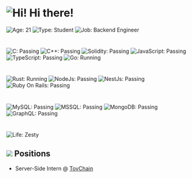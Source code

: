 # ![Hi!](https://i.imgur.com/Cq7IBUT.png) Hi there!

![Age: 21](https://img.shields.io/badge/age-21-green?style=for-the-badge)
![Type: Student](https://img.shields.io/badge/type-Student-yellow?style=for-the-badge)
![Job: Backend Engineer](https://img.shields.io/badge/work-backend%20engineer-orange?style=for-the-badge)  
#
![C: Passing](https://img.shields.io/badge/C-passing-blueviolet?style=for-the-badge)
![C++: Passing](https://img.shields.io/badge/C++-passing-violet?style=for-the-badge)
![Solidity: Passing](https://img.shields.io/badge/Solidity-passing-black?style=for-the-badge)
![JavaScript: Passing](https://img.shields.io/badge/JavaScript-passing-yellow?style=for-the-badge)
![TypeScript: Passing](https://img.shields.io/badge/Typescript-passing-blue?style=for-the-badge)
![Go: Running](https://img.shields.io/badge/Go-running-lightgray?style=for-the-badge)
#
![Rust: Running](https://img.shields.io/badge/Rust-running-lightgray?style=for-the-badge)
![NodeJs: Passing](https://img.shields.io/badge/NodeJs-passing-green?style=for-the-badge)
![NestJs: Passing](https://img.shields.io/badge/NestJs-passing-red?style=for-the-badge)
![Ruby On Rails: Passing](https://img.shields.io/badge/RubyOnRails-passing-brown?style=for-the-badge)
#
![MySQL: Passing](https://img.shields.io/badge/Mysql-passing-9cf?style=for-the-badge)
![MSSQL: Passing](https://img.shields.io/badge/MSSQL-passing-informational?style=for-the-badge)
![MongoDB: Passing](https://img.shields.io/badge/MongoDB-passing-success?style=for-the-badge)
![GraphQL: Passing](https://img.shields.io/badge/GraphQL-passing-ff69b4?style=for-the-badge)
#
![Life: Zesty](https://img.shields.io/badge/Life-Zesty-red?style=for-the-badge)

## ![](https://i.imgur.com/16b6BnZ.png) Positions

- Server-Side Intern @ [TovChain](https://tovchain.io/)
